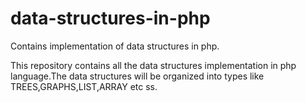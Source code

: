 data-structures-in-php
======================

Contains implementation of data structures in php.

This repository contains all the data structures implementation in php language.The data structures will be organized into types 
like TREES,GRAPHS,LIST,ARRAY etc ss.
